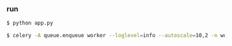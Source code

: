 ### run


```bash
$ python app.py

$ celery -A queue.enqueue worker --loglevel=info --autoscale=10,2 -n worker1.%h
```
